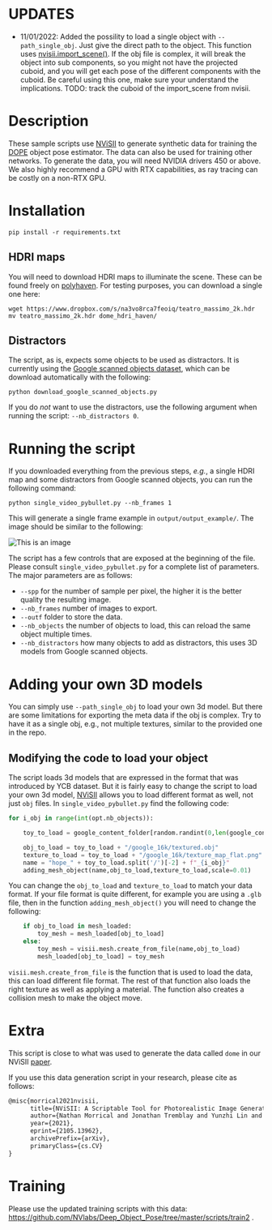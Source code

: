 # UPDATES

- 11/01/2022: Added the possility to load a single object with `--path_single_obj`. Just give the direct path to the object. 
This function uses [nvisii.import_scene()](https://nvisii.com/nvisii.html#nvisii.import_scene). 
If the obj file is complex, it will break the object into sub components, 
so you might not have the projected cuboid, and you will get each pose of the different components with the cuboid. 
Be careful using this one, make sure your understand the implications. 
TODO: track the cuboid of the import_scene from nvisii.    


# Description

These sample scripts use [NViSII](https://github.com/owl-project/NVISII) to generate synthetic data for training the [DOPE](https://github.com/NVlabs/Deep_Object_Pose) object pose estimator. 
The data can also be used for training other networks.
To generate the data, you will need NVIDIA drivers 450 or above. 
We also highly recommend a GPU with RTX capabilities, as ray tracing can be costly on a non-RTX GPU. 

# Installation
```
pip install -r requirements.txt
```

## HDRI maps
You will need to download HDRI maps to illuminate the scene. These can be found freely on [polyhaven](https://polyhaven.com/hdris). 
For testing purposes, you can download a single one here: 
```
wget https://www.dropbox.com/s/na3vo8rca7feoiq/teatro_massimo_2k.hdr
mv teatro_massimo_2k.hdr dome_hdri_haven/
```


## Distractors

The script, as is, expects some objects to be used as distractors.  It is currently using the [Google scanned objects dataset](https://app.ignitionrobotics.org/GoogleResearch/fuel/collections/Google%20Scanned%20Objects), which can be download automatically with the following: 

```
python download_google_scanned_objects.py
```

If you do *not* want to use the distractors, use the following argument when running the script:  `--nb_distractors 0`.

# Running the script

If you downloaded everything from the previous steps, _e.g._, a single HDRI map and some distractors from Google scanned objects, you can run the following command:

```
python single_video_pybullet.py --nb_frames 1
```

This will generate a single frame example in `output/output_example/`. The image should be similar to the following: 

![This is an image](/scripts/nvisii_data_gen/output/output_example/00001.png)

The script has a few controls that are exposed at the beginning of the file. 
Please consult `single_video_pybullet.py` for a complete list of parameters. 
The major parameters are as follows: 
- `--spp` for the number of sample per pixel, the higher it is the better quality the resulting image.  
- `--nb_frames` number of images to export.
- `--outf` folder to store the data. 
- `--nb_objects` the number of objects to load, this can reload the same object multiple times. 
- `--nb_distractors` how many objects to add as distractors, this uses 3D models from Google scanned objects. 

# Adding your own 3D models 

You can simply use `--path_single_obj` to load your own 3d model. But there are some limitations for exporting the meta data if the obj is complex. Try to have it as a single obj, e.g., not multiple textures, similar to the provided one in the repo. 

## Modifying the code to load your object

The script loads 3d models that are expressed in the format that was introduced by YCB dataset. 
But it is fairly easy to change the script to load your own 3d model, [NViSII](https://github.com/owl-project/NVISII) allows you to load different format 
as well, not just `obj` files. In `single_video_pybullet.py` find the following code: 

```python
for i_obj in range(int(opt.nb_objects)):

    toy_to_load = google_content_folder[random.randint(0,len(google_content_folder)-1)]

    obj_to_load = toy_to_load + "/google_16k/textured.obj"
    texture_to_load = toy_to_load + "/google_16k/texture_map_flat.png"
    name = "hope_" + toy_to_load.split('/')[-2] + f"_{i_obj}"
    adding_mesh_object(name,obj_to_load,texture_to_load,scale=0.01)
```
You can change the `obj_to_load` and `texture_to_load` to match your data format. If your file format is quite different, for example you are using a `.glb` file, then in the function `adding_mesh_object()` you will need to change the following: 

```python
    if obj_to_load in mesh_loaded:
        toy_mesh = mesh_loaded[obj_to_load] 
    else:
        toy_mesh = visii.mesh.create_from_file(name,obj_to_load)
        mesh_loaded[obj_to_load] = toy_mesh
```
`visii.mesh.create_from_file` is the function that is used to load the data, this can load different file format. The rest of that function also loads the right texture as well as applying a material. The function also creates a collision mesh to make the object move. 

# Extra

This script is close to what was used to generate the data called `dome` in our NViSII [paper](https://arxiv.org/abs/2105.13962). 

If you use this data generation script in your research, please cite as follows: 

```latex
@misc{morrical2021nvisii,
      title={NViSII: A Scriptable Tool for Photorealistic Image Generation}, 
      author={Nathan Morrical and Jonathan Tremblay and Yunzhi Lin and Stephen Tyree and Stan Birchfield and Valerio Pascucci and Ingo Wald},
      year={2021},
      eprint={2105.13962},
      archivePrefix={arXiv},
      primaryClass={cs.CV}
}
``` 

# Training

Please use the updated training scripts with this data: https://github.com/NVlabs/Deep_Object_Pose/tree/master/scripts/train2 . 

<!-- # To verify

- Verify that the data exported is compatible with the training script directly. This script does not export `_camera_setting.json` file for example, the information is directly in the `.json` files. 
PRs are welcome :P. 
 -->
